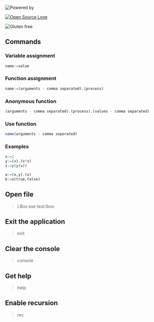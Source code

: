 ![Powered by](https://img.shields.io/badge/Powered%20by-Black%20magic%20and%20lambda%20calculus-orange.svg)

[![Open Source Love](https://badges.frapsoft.com/os/v1/open-source.svg?v=103)](https://github.com/ellerbrock/open-source-badges/)

![Gluten free](http://forthebadge.com/images/badges/gluten-free.svg)
## Commands

### Variable assignment
```r
name:=value
```
### Function assignment
```r
name:=(arguments - comma separated).(process)
```
### Anonymous function
```r
(arguments - comma separated).(process).(values - comma separated)
```
### Use function
```r
name(arguments - comma seperated)
```
### Examples
```r
x:=2
y:=(x).(x*x)
z:=y(y(x))

a:=(x,y).(x)
b:=a(true,false)
```

## Open file
> LBox.exe test.lbox

## Exit the application
> exit

## Clear the console
> console

## Get help
> help

## Enable recursion
> rec
